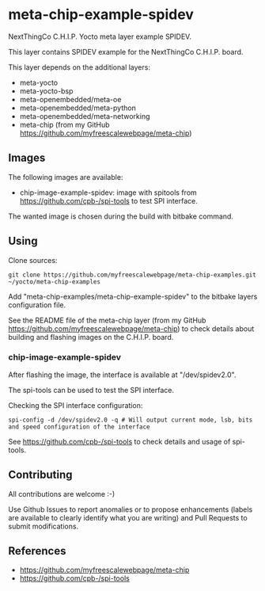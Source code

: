 meta-chip-example-spidev
==

NextThingCo C.H.I.P. Yocto meta layer example SPIDEV.

This layer contains SPIDEV example for the NextThingCo C.H.I.P. board.

This layer depends on the additional layers:
* meta-yocto
* meta-yocto-bsp
* meta-openembedded/meta-oe
* meta-openembedded/meta-python
* meta-openembedded/meta-networking
* meta-chip (from my GitHub https://github.com/myfreescalewebpage/meta-chip)


Images
--

The following images are available:
* chip-image-example-spidev: image with spitools from https://github.com/cpb-/spi-tools to test SPI interface.

The wanted image is chosen during the build with bitbake command.


Using
--

Clone sources:

	git clone https://github.com/myfreescalewebpage/meta-chip-examples.git ~/yocto/meta-chip-examples

Add "meta-chip-examples/meta-chip-example-spidev" to the bitbake layers configuration file.

See the README file of the meta-chip layer (from my GitHub https://github.com/myfreescalewebpage/meta-chip) to check details about building and flashing images on the C.H.I.P. board.

### chip-image-example-spidev

After flashing the image, the interface is available at "/dev/spidev2.0".

The spi-tools can be used to test the SPI interface.

Checking the SPI interface configuration:

	spi-config -d /dev/spidev2.0 -q # Will output current mode, lsb, bits and speed configuration of the interface

See https://github.com/cpb-/spi-tools to check details and usage of spi-tools.


Contributing
--

All contributions are welcome :-)

Use Github Issues to report anomalies or to propose enhancements (labels are available to clearly identify what you are writing) and Pull Requests to submit modifications.


References
--

* https://github.com/myfreescalewebpage/meta-chip
* https://github.com/cpb-/spi-tools
